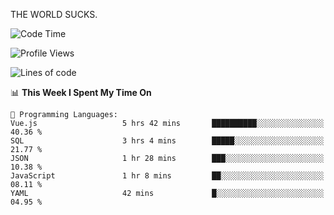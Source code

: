 THE WORLD SUCKS.

<!--START_SECTION:waka-->
![Code Time](http://img.shields.io/badge/Code%20Time-344%20hrs%2033%20mins-blue)

![Profile Views](http://img.shields.io/badge/Profile%20Views-0-blue)

![Lines of code](https://img.shields.io/badge/From%20Hello%20World%20I%27ve%20Written-1.8%20million%20lines%20of%20code-blue)

📊 **This Week I Spent My Time On** 

```text
💬 Programming Languages: 
Vue.js                   5 hrs 42 mins       ██████████░░░░░░░░░░░░░░░   40.36 % 
SQL                      3 hrs 4 mins        █████░░░░░░░░░░░░░░░░░░░░   21.77 % 
JSON                     1 hr 28 mins        ███░░░░░░░░░░░░░░░░░░░░░░   10.38 % 
JavaScript               1 hr 8 mins         ██░░░░░░░░░░░░░░░░░░░░░░░   08.11 % 
YAML                     42 mins             █░░░░░░░░░░░░░░░░░░░░░░░░   04.95 % 
```


<!--END_SECTION:waka-->
